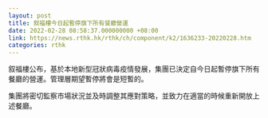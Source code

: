 ```yaml
---
layout: post
title: 叙福樓今日起暫停旗下所有餐廳營運
date: 2022-02-28 08:58:37.000000000 +08:00
link: https://news.rthk.hk/rthk/ch/component/k2/1636233-20220228.htm
categories: rthk
---
```


叙福樓公布，基於本地新型冠狀病毒疫情發展，集團已決定自今日起暫停旗下所有餐廳的營運。管理層期望暫停將會是短暫的。

集團將密切監察市場狀況並及時調整其應對策略，並致力在適當的時候重新開放上述餐廳。
